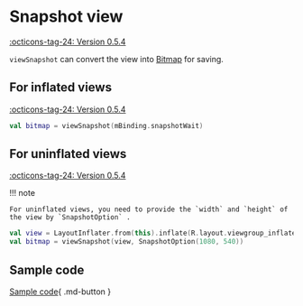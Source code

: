# Snapshot view

[:octicons-tag-24: Version 0.5.4](https://ave.entropy2020.cn/version/VastTools/#054)

`viewSnapshot` can convert the view into [Bitmap](https://developer.android.com/reference/android/graphics/Bitmap) for saving.

## For inflated views

[:octicons-tag-24: Version 0.5.4](https://ave.entropy2020.cn/version/VastTools/#054)

```kotlin
val bitmap = viewSnapshot(mBinding.snapshotWait)
```

## For uninflated views

[:octicons-tag-24: Version 0.5.4](https://ave.entropy2020.cn/version/VastTools/#054)

!!! note

    For uninflated views, you need to provide the `width` and `height` of the view by `SnapshotOption` .

```kotlin
val view = LayoutInflater.from(this).inflate(R.layout.viewgroup_inflate, null, false)
val bitmap = viewSnapshot(view, SnapshotOption(1080, 540))
```

## Sample code

[Sample code](https://github.com/SakurajimaMaii/Android-Vast-Extension/blob/develop/app/src/main/kotlin/com/ave/vastgui/app/activity/view/extension/ViewSnapActivity.kt){ .md-button }
